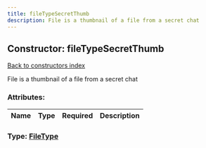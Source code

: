 ```yaml
---
title: fileTypeSecretThumb
description: File is a thumbnail of a file from a secret chat
---
```

## Constructor: fileTypeSecretThumb  
[Back to constructors index](index.md)



File is a thumbnail of a file from a secret chat

### Attributes:

| Name     |    Type       | Required | Description |
|----------|---------------|----------|-------------|



### Type: [FileType](../types/FileType.md)


